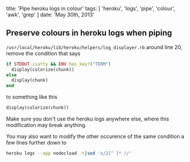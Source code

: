 title: 'Pipe heroku logs in colour'
tags: [ 'heroku', 'logs', 'pipe', 'colour', 'awk', 'grep' ]
date: 'May 30th, 2013'

## Preserve colours in heroku logs when piping

```/usr/local/heroku/lib/heroku/helpers/log_displayer.rb```
around line 20, remove the condition that says 

``` ruby
if STDOUT.isatty && ENV.has_key?("TERM")
  display(colorize(chunk))
else
  display(chunk)
end
```

to something like this

``` ruby
display(colorize(chunk))
```

Make sure you don't use the heroku logs anywhere else,
where this modification may break anything.

You may also want to modify the other occurence of the same
condition a few lines further down to 

``` bash
heroku logs --app nodecload -t|sed 's/2[^ ]* //'
```
